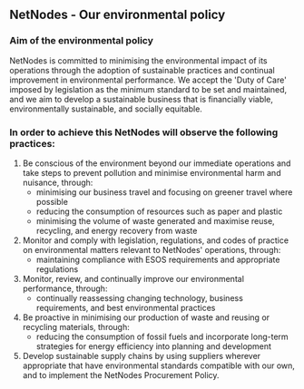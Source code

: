 ## NetNodes - Our environmental policy

### Aim of the environmental policy

NetNodes is committed to minimising the environmental impact of its operations through the adoption of sustainable practices and continual improvement in environmental performance. We accept the 'Duty of Care' imposed by legislation as the minimum standard to be set and maintained, and we aim to develop a sustainable business that is financially viable, environmentally sustainable, and socially equitable.

### In order to achieve this NetNodes will observe the following practices:​​

1. Be conscious of the environment beyond our immediate operations and take steps to prevent pollution and minimise environmental harm and nuisance, through:
    * minimising our business travel and focusing on greener travel where possible
    * reducing the consumption of resources such as paper and plastic
    * minimising the volume of waste generated and maximise reuse, recycling, and energy recovery from waste
2. Monitor and comply with legislation, regulations, and codes of practice on environmental matters relevant to NetNodes' operations, through:
    * maintaining compliance with ESOS requirements and appropriate regulations
3. Monitor, review, and continually improve our environmental performance, through:
    * continually reassessing changing technology, business requirements, and best environmental practices
4. Be proactive in minimising our production of waste and reusing or recycling materials, through:
    * reducing the consumption of fossil fuels and incorporate long-term strategies for energy efficiency into planning and development
5. Develop sustainable supply chains by using suppliers wherever appropriate that have environmental standards compatible with our own, and to implement the NetNodes Procurement Policy.
